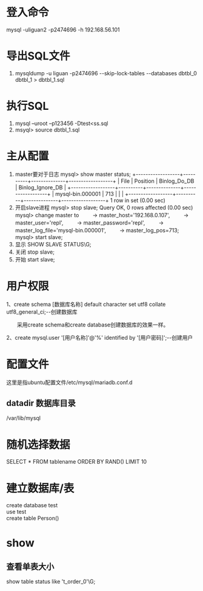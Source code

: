 # 登入命令
mysql -uliguan2 -p2474696 -h 192.168.56.101
# 导出SQL文件
1. mysqldump -u liguan -p2474696 --skip-lock-tables --databases dbtbl_0 dbtbl_1 > dbtbl_1.sql
# 执行SQL
1. mysql –uroot –p123456 -Dtest\<ss.sql
2. msyql> source dbtbl_1.sql

# 主从配置
1. master要对于日志
mysql\> show master status;
+------------------+----------+--------------+------------------+
| File             | Position | Binlog_Do_DB | Binlog_Ignore_DB |
+------------------+----------+--------------+------------------+
| mysql-bin.000001 |      713 |              |                  |
+------------------+----------+--------------+------------------+
1 row in set (0.00 sec)
2. 开启slave进程
mysql> stop slave;
Query OK, 0 rows affected (0.00 sec)
mysql> change master to 
　　 -> master_host='192.168.0.107',
　　 -> master_user='repl',
　　 -> master_password='repl',
　　 -> master_log_file='mysql-bin.000001',
　　 -> master_log_pos=713;
mysql> start slave;
3. 显示
SHOW SLAVE STATUS\G;
4. 关闭
stop slave;
5. 开始
start slave;


# 用户权限
1、create schema [数据库名称] default character set utf8 collate utf8_general_ci;--创建数据库

　　采用create schema和create database创建数据库的效果一样。

 2、create mysql.user '[用户名称]'@'%' identified by '[用户密码]';--创建用户



# 配置文件
这里是指ubuntu配置文件/etc/mysql/mariadb.conf.d
## datadir 数据库目录
/var/lib/mysql

# 随机选择数据
SELECT * FROM tablename ORDER BY RAND()  LIMIT 10


# 建立数据库/表
create database test    
use test    
create table Person()   


# show 
## 查看单表大小  
show table status like 't_order_0'\G;
